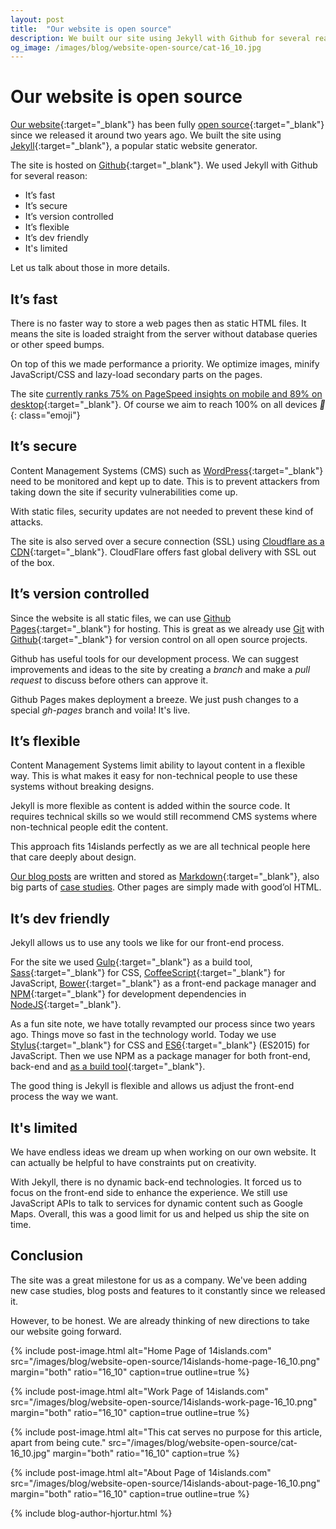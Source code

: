 ```yaml
---
layout: post
title:  "Our website is open source"
description: We built our site using Jekyll with Github for several reasons.
og_image: /images/blog/website-open-source/cat-16_10.jpg
---
```


# Our website is open source

[Our website](http://14islands.com/){:target="_blank"} has been fully [open source](https://github.com/14islands/14islands-com){:target="_blank"} since we released it around two years ago. We built the site using [Jekyll](https://jekyllrb.com/){:target="_blank"}, a popular static website generator. 

The site is hosted on [Github](https://github.com/){:target="_blank"}. We used Jekyll with Github for several reason:

* It’s fast
* It’s secure
* It’s version controlled
* It’s flexible
* It’s dev friendly
* It's limited

Let us talk about those in more details.

## It’s fast

There is no faster way to store a web pages then as static HTML files. It means the site is loaded straight from the server without database queries or other speed bumps. 

On top of this we made performance a priority. We optimize images, minify JavaScript/CSS and lazy-load secondary parts on the pages. 

The site [currently ranks 75% on PageSpeed insights on mobile and 89% on desktop](https://developers.google.com/speed/pagespeed/insights/?url=14islands.com){:target="_blank"}. Of course we aim to reach 100% on all devices *👊*{: class="emoji"}

## It’s secure

Content Management Systems (CMS) such as [WordPress](https://wordpress.org/){:target="_blank"} need to be monitored and kept up to date. This is to prevent attackers from taking down the site if security vulnerabilities come up. 

With static files, security updates are not needed to prevent these kind of attacks. 

The site is also served over a secure connection (SSL) using [Cloudflare as a CDN](https://cloudflare.com){:target="_blank"}. CloudFlare offers fast global delivery with SSL out of the box. 

## It’s version controlled

Since the website is all static files, we can use [Github Pages](https://pages.github.com/){:target="_blank"} for hosting. This is great as we already use [Git](https://git-scm.com/) with [Github](https://github.com/){:target="_blank"} for version control on all open source projects.

Github has useful tools for our development process. We can suggest improvements and ideas to the site by creating a *branch* and make a *pull request* to discuss before others can approve it.

Github Pages makes deployment a breeze. We just push changes to a special *gh-pages* branch and voila! It's live.

## It’s flexible

Content Management Systems limit ability to layout content in a flexible way. This is what makes it easy for non-technical people to use these systems without breaking designs.
 
Jekyll is more flexible as content is added within the source code. It requires technical skills so we would still recommend CMS systems where non-technical people edit the content.

This approach fits 14islands perfectly as we are all technical people here that care deeply about design. 

[Our blog posts](https://14islands.com/blog/) are written and stored as [Markdown](https://daringfireball.net/projects/markdown/){:target="_blank"}, also big parts of [case studies](https://14islands.com/work/). Other pages are simply made with good’ol HTML.

## It’s dev friendly

Jekyll allows us to use any tools we like for our front-end process. 

For the site we used [Gulp](http://gulpjs.com/){:target="_blank"} as a build tool, [Sass](http://sass-lang.com/){:target="_blank"} for CSS, [CoffeeScript](http://coffeescript.org/){:target="_blank"} for JavaScript, [Bower](https://bower.io/){:target="_blank"} as a front-end package manager and [NPM](https://www.npmjs.com/){:target="_blank"} for development dependencies in [NodeJS](https://nodejs.org/en/){:target="_blank"}.

As a fun site note, we have totally revampted our process since two years ago. Things move so fast in the technology world. Today we use [Stylus](http://stylus-lang.com/){:target="_blank"} for CSS and [ES6](https://babeljs.io/docs/learn-es2015/){:target="_blank"} (ES2015) for JavaScript. Then we use NPM as a package manager for both front-end, back-end and [as a build tool](https://www.keithcirkel.co.uk/how-to-use-npm-as-a-build-tool/){:target="_blank"}. 

The good thing is Jekyll is flexible and allows us adjust the front-end process the way we want.

## It's limited

We have endless ideas we dream up when working on our own website. It can actually be helpful to have constraints put on creativity. 

With Jekyll, there is no dynamic back-end technologies. It forced us to focus on the front-end side to enhance the experience. We still use JavaScript APIs to talk to services for dynamic content such as Google Maps. Overall, this was a good limit for us and helped us ship the site on time.

## Conclusion

The site was a great milestone for us as a company. We've been adding new case studies, blog posts and features to it constantly since we released it. 

However, to be honest. We are already thinking of new directions to take our website going forward.

{% include post-image.html alt="Home Page of 14islands.com" src="/images/blog/website-open-source/14islands-home-page-16_10.png" margin="both" ratio="16_10" caption=true outline=true %}

{% include post-image.html alt="Work Page of 14islands.com" src="/images/blog/website-open-source/14islands-work-page-16_10.png" margin="both" ratio="16_10" caption=true outline=true %}

{% include post-image.html alt="This cat serves no purpose for this article, apart from being cute." src="/images/blog/website-open-source/cat-16_10.jpg" margin="both" ratio="16_10" caption=true %}

{% include post-image.html alt="About Page of 14islands.com" src="/images/blog/website-open-source/14islands-about-page-16_10.png" margin="both" ratio="16_10" caption=true outline=true %}


{% include blog-author-hjortur.html %}
